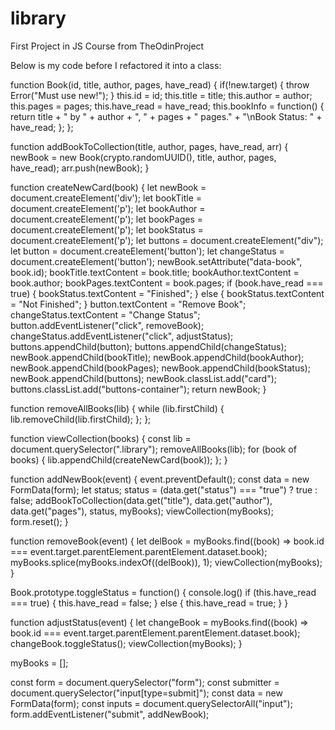 # library
First Project in JS Course from TheOdinProject

Below is my code before I refactored it into a class:

function Book(id, title, author, pages, have_read) {
  if(!new.target) {
    throw Error("Must use new!");
  }
  this.id = id;
  this.title = title;
  this.author = author;
  this.pages = pages;
  this.have_read = have_read;
  this.bookInfo = function() {
    return title + " by " + author + ", " + pages + " pages." + "\nBook Status: " + have_read;
  };
};

function addBookToCollection(title, author, pages, have_read, arr) {
  newBook = new Book(crypto.randomUUID(), title, author, pages, have_read);
  arr.push(newBook);
}

function createNewCard(book) {
  let newBook = document.createElement('div');
  let bookTitle = document.createElement('p');
  let bookAuthor = document.createElement('p');
  let bookPages = document.createElement('p');
  let bookStatus = document.createElement('p');
  let buttons = document.createElement("div");
  let button = document.createElement('button');
  let changeStatus = document.createElement('button');
  newBook.setAttribute("data-book", book.id);
  bookTitle.textContent = book.title;
  bookAuthor.textContent = book.author;
  bookPages.textContent = book.pages;
  if (book.have_read === true) {
    bookStatus.textContent = "Finished";
  } else {
    bookStatus.textContent = "Not Finished";
  }
  button.textContent = "Remove Book";
  changeStatus.textContent = "Change Status";
  button.addEventListener("click", removeBook);
  changeStatus.addEventListener("click", adjustStatus);
  buttons.appendChild(button);
  buttons.appendChild(changeStatus);
  newBook.appendChild(bookTitle);
  newBook.appendChild(bookAuthor);
  newBook.appendChild(bookPages);
  newBook.appendChild(bookStatus);
  newBook.appendChild(buttons);
  newBook.classList.add("card");
  buttons.classList.add("buttons-container");
  return newBook;
}

function removeAllBooks(lib) {
  while (lib.firstChild) {
    lib.removeChild(lib.firstChild);
  };
};


function viewCollection(books) {
  const lib = document.querySelector(".library");
  removeAllBooks(lib);
  for (book of books) {
    lib.appendChild(createNewCard(book));
  };
}

function addNewBook(event) {
  event.preventDefault();
  const data = new FormData(form);
  let status;
  status = (data.get("status") === "true") ? true : false;
  addBookToCollection(data.get("title"), data.get("author"), data.get("pages"), status, myBooks);
  viewCollection(myBooks);
  form.reset();
}

function removeBook(event) {
  let delBook = myBooks.find((book) => book.id === event.target.parentElement.parentElement.dataset.book);
  myBooks.splice(myBooks.indexOf((delBook)), 1);
  viewCollection(myBooks);
}

Book.prototype.toggleStatus = function() {
  console.log()
  if (this.have_read === true) {
    this.have_read = false;
  } else {
    this.have_read = true;
  }
}

function adjustStatus(event) {
  let changeBook = myBooks.find((book) => book.id === event.target.parentElement.parentElement.dataset.book);
  changeBook.toggleStatus();
  viewCollection(myBooks);
}

myBooks = [];


const form = document.querySelector("form");
const submitter = document.querySelector("input[type=submit]");
const data = new FormData(form);
const inputs = document.querySelectorAll("input");
form.addEventListener("submit", addNewBook);


